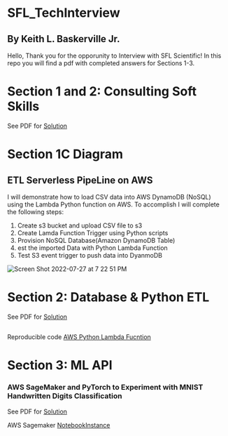 # SFL_TechInterview
## By Keith L. Baskerville Jr. 
Hello, Thank you for the opporunity to Interview with SFL Scientific! In this repo you will find a pdf with completed answers for Sections 1-3. 

# Section 1 and 2: Consulting Soft Skills
See PDF for [Solution](https://github.com/OhziiiLov3/SFL_TechInterview/blob/main/Keith%20Baskerville_SFL%20Techincal%20Assesement.pdf) 

# Section 1C Diagram 
## ETL Serverless PipeLine on AWS
I will demonstrate how to load CSV data into AWS DynamoDB (NoSQL) using the Lambda Python function on AWS. To accomplish I will complete the following steps: 
1. Create s3 bucket and upload CSV file to s3
2. Create Lamda Function Trigger using Python scripts 
3. Provision NoSQL Database(Amazon DynamoDB Table) 
4. est the imported Data with  Python Lambda Function
5. Test S3 event trigger to push data into DyanmoDB  

![Screen Shot 2022-07-27 at 7 22 51 PM](https://user-images.githubusercontent.com/79301007/181410641-a7b6fea9-c2e5-4e87-825f-c3808601fab4.png)

# Section 2: Database & Python ETL

See PDF for [Solution](https://github.com/OhziiiLov3/)

## 
Reproducible code [AWS Python Lambda Fucntion](https://github.com/OhziiiLov3/SFL_TechInterview/blob/main/csv-2-dydb/lambda_function.py)

# Section 3: ML API

### AWS SageMaker and PyTorch to Experiment with MNIST Handwritten Digits Classification 

See PDF for [Solution](https://github.com/OhziiiLov3/)

AWS Sagemaker [NotebookInstance](https://github.com/OhziiiLov3/SFL_TechInterview/blob/main/SFL%20Sagemaker%20and%20Pytorch.ipynb)